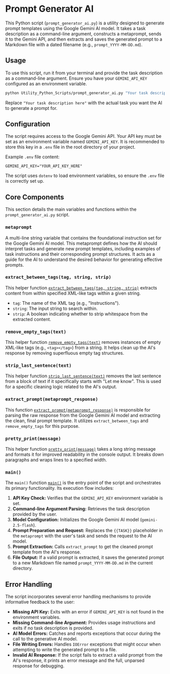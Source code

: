 # Prompt Generator AI

This Python script (`prompt_generator_ai.py`) is a utility designed to generate prompt templates using the Google Gemini AI model. It takes a task description as a command-line argument, constructs a metaprompt, sends it to the Gemini API, and then extracts and saves the generated prompt to a Markdown file with a dated filename (e.g., `prompt_YYYY-MM-DD.md`).

## Usage

To use this script, run it from your terminal and provide the task description as a command-line argument. Ensure you have your `GEMINI_API_KEY` configured as an environment variable.

```bash
python Utility_Python_Scripts/prompt_generator_ai.py "Your task description here"
```

Replace `"Your task description here"` with the actual task you want the AI to generate a prompt for.

## Configuration

The script requires access to the Google Gemini API. Your API key must be set as an environment variable named `GEMINI_API_KEY`. It is recommended to store this key in a `.env` file in the root directory of your project.

Example `.env` file content:

```
GEMINI_API_KEY="YOUR_API_KEY_HERE"
```

The script uses `dotenv` to load environment variables, so ensure the `.env` file is correctly set up.

## Core Components

This section details the main variables and functions within the `prompt_generator_ai.py` script.

### `metaprompt`

A multi-line string variable that contains the foundational instruction set for the Google Gemini AI model. This metaprompt defines how the AI should interpret tasks and generate new prompt templates, including examples of task instructions and their corresponding prompt structures. It acts as a guide for the AI to understand the desired behavior for generating effective prompts.

### `extract_between_tags(tag, string, strip)`

This helper function [`extract_between_tags(tag, string, strip)`](Utility_Python_Scripts/prompt_generator_ai.py:216) extracts content from within specified XML-like tags within a given string.
- `tag`: The name of the XML tag (e.g., "Instructions").
- `string`: The input string to search within.
- `strip`: A boolean indicating whether to strip whitespace from the extracted content.

### `remove_empty_tags(text)`

This helper function [`remove_empty_tags(text)`](Utility_Python_Scripts/prompt_generator_ai.py:224) removes instances of empty XML-like tags (e.g., `<tag></tag>`) from a string. It helps clean up the AI's response by removing superfluous empty tag structures.

### `strip_last_sentence(text)`

This helper function [`strip_last_sentence(text)`](Utility_Python_Scripts/prompt_generator_ai.py:229) removes the last sentence from a block of text if it specifically starts with "Let me know". This is used for a specific cleaning logic related to the AI's output.

### `extract_prompt(metaprompt_response)`

This function [`extract_prompt(metaprompt_response)`](Utility_Python_Scripts/prompt_generator_ai.py:241) is responsible for parsing the raw response from the Google Gemini AI model and extracting the clean, final prompt template. It utilizes `extract_between_tags` and `remove_empty_tags` for this purpose.

### `pretty_print(message)`

This helper function [`pretty_print(message)`](Utility_Python_Scripts/prompt_generator_ai.py:255) takes a long string message and formats it for improved readability in the console output. It breaks down paragraphs and wraps lines to a specified width.

### `main()`

The `main()` function [`main()`](Utility_Python_Scripts/prompt_generator_ai.py:268) is the entry point of the script and orchestrates its primary functionality. Its execution flow includes:
1.  **API Key Check:** Verifies that the `GEMINI_API_KEY` environment variable is set.
2.  **Command-line Argument Parsing:** Retrieves the task description provided by the user.
3.  **Model Configuration:** Initializes the Google Gemini AI model (`gemini-2.5-flash`).
4.  **Prompt Preparation and Request:** Replaces the `{{TASK}}` placeholder in the `metaprompt` with the user's task and sends the request to the AI model.
5.  **Prompt Extraction:** Calls `extract_prompt` to get the cleaned prompt template from the AI's response.
6.  **File Output:** If a valid prompt is extracted, it saves the generated prompt to a new Markdown file named `prompt_YYYY-MM-DD.md` in the current directory.

## Error Handling

The script incorporates several error handling mechanisms to provide informative feedback to the user:
-   **Missing API Key:** Exits with an error if `GEMINI_API_KEY` is not found in the environment variables.
-   **Missing Command-line Argument:** Provides usage instructions and exits if no task description is provided.
-   **AI Model Errors:** Catches and reports exceptions that occur during the call to the generative AI model.
-   **File Writing Errors:** Handles `IOError` exceptions that might occur when attempting to write the generated prompt to a file.
-   **Invalid AI Response:** If the script fails to extract a valid prompt from the AI's response, it prints an error message and the full, unparsed response for debugging.